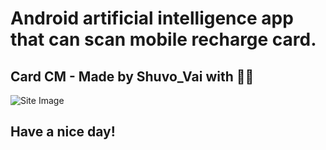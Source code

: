 # Android artificial intelligence app that can scan mobile recharge card.
## Card CM - Made by Shuvo_Vai with 💝💘


![Site Image](https://raw.githubusercontent.com/shuvovai/react-todo/main/app.png)

## Have a nice day!